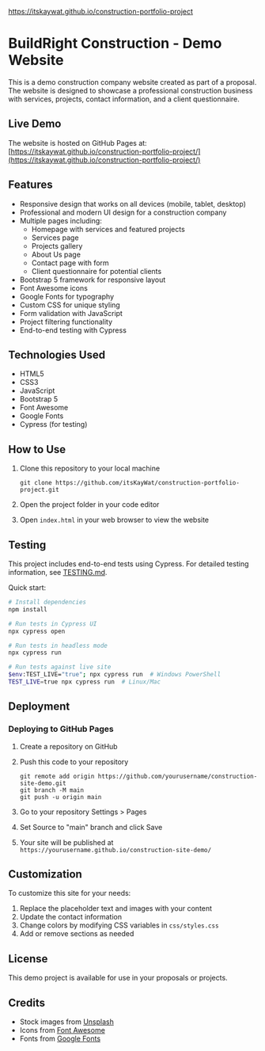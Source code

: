 https://itskaywat.github.io/construction-portfolio-project

# BuildRight Construction - Demo Website

This is a demo construction company website created as part of a proposal. The website is designed to showcase a professional construction business with services, projects, contact information, and a client questionnaire.

## Live Demo

The website is hosted on GitHub Pages at: [https://itskaywat.github.io/construction-portfolio-project/](https://itskaywat.github.io/construction-portfolio-project/)

## Features

- Responsive design that works on all devices (mobile, tablet, desktop)
- Professional and modern UI design for a construction company
- Multiple pages including:
  - Homepage with services and featured projects
  - Services page
  - Projects gallery
  - About Us page
  - Contact page with form
  - Client questionnaire for potential clients
- Bootstrap 5 framework for responsive layout
- Font Awesome icons
- Google Fonts for typography
- Custom CSS for unique styling
- Form validation with JavaScript
- Project filtering functionality
- End-to-end testing with Cypress

## Technologies Used

- HTML5
- CSS3
- JavaScript
- Bootstrap 5
- Font Awesome
- Google Fonts
- Cypress (for testing)

## How to Use

1. Clone this repository to your local machine
   ```
   git clone https://github.com/itsKayWat/construction-portfolio-project.git
   ```

2. Open the project folder in your code editor

3. Open `index.html` in your web browser to view the website

## Testing

This project includes end-to-end tests using Cypress. For detailed testing information, see [TESTING.md](TESTING.md).

Quick start:

```bash
# Install dependencies
npm install

# Run tests in Cypress UI
npx cypress open

# Run tests in headless mode
npx cypress run

# Run tests against live site
$env:TEST_LIVE="true"; npx cypress run  # Windows PowerShell
TEST_LIVE=true npx cypress run  # Linux/Mac
```

## Deployment

### Deploying to GitHub Pages

1. Create a repository on GitHub
2. Push this code to your repository
   ```
   git remote add origin https://github.com/yourusername/construction-site-demo.git
   git branch -M main
   git push -u origin main
   ```

3. Go to your repository Settings > Pages
4. Set Source to "main" branch and click Save
5. Your site will be published at `https://yourusername.github.io/construction-site-demo/`

## Customization

To customize this site for your needs:

1. Replace the placeholder text and images with your content
2. Update the contact information
3. Change colors by modifying CSS variables in `css/styles.css`
4. Add or remove sections as needed

## License

This demo project is available for use in your proposals or projects.

## Credits

- Stock images from [Unsplash](https://unsplash.com)
- Icons from [Font Awesome](https://fontawesome.com)
- Fonts from [Google Fonts](https://fonts.google.com) 
